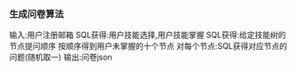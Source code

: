 ### 生成问卷算法
输入:用户注册邮箱
SQL获得:用户技能选择,用户技能掌握
SQL获得:给定技能树的节点提问顺序
按顺序得到用户未掌握的十个节点
对每个节点:SQL获得对应节点的问题(随机取一)
输出:问卷json
